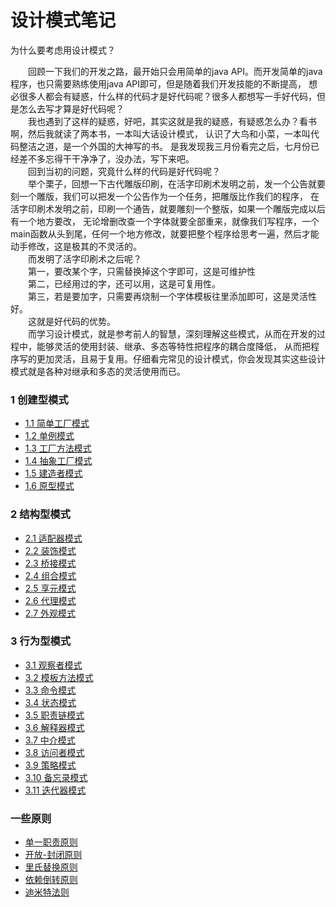 设计模式笔记
===

为什么要考虑用设计模式？<br>

&emsp;&emsp;回顾一下我们的开发之路，最开始只会用简单的java API。而开发简单的java程序，也只需要熟练使用java API即可，但是随着我们开发技能的不断提高，
想必很多人都会有疑惑，什么样的代码才是好代码呢？很多人都想写一手好代码，但是怎么去写才算是好代码呢？<br>
&emsp;&emsp;我也遇到了这样的疑惑，好吧，其实这就是我的疑惑，有疑惑怎么办？看书啊，然后我就读了两本书，一本叫大话设计模式，
认识了大鸟和小菜，一本叫代码整洁之道，是一个外国的大神写的书。
是我发现我三月份看完之后，七月份已经差不多忘得干干净净了，没办法，写下来吧。<br>
&emsp;&emsp;回到当初的问题，究竟什么样的代码是好代码呢？<br>
&emsp;&emsp;举个栗子，回想一下古代雕版印刷，在活字印刷术发明之前，发一个公告就要刻一个雕版，我们可以把发一个公告作为一个任务，把雕版比作我们的程序，
在活字印刷术发明之前，印刷一个通告，就要雕刻一个整版，如果一个雕版完成以后有一个地方要改，
无论增删改查一个字体就要全部重来，就像我们写程序，一个main函数从头到尾，任何一个地方修改，就要把整个程序给思考一遍，然后才能动手修改，这是极其的不灵活的。<br>
&emsp;&emsp;而发明了活字印刷术之后呢？<br>
&emsp;&emsp;第一，要改某个字，只需替换掉这个字即可，这是可维护性<br>
&emsp;&emsp;第二，已经用过的字，还可以用，这是可复用性。<br>
&emsp;&emsp;第三，若是要加字，只需要再烧制一个字体模板往里添加即可，这是灵活性好。<br>
&emsp;&emsp;这就是好代码的优势。<br>
&emsp;&emsp;而学习设计模式，就是参考前人的智慧，深刻理解这些模式，从而在开发的过程中，能够灵活的使用封装、继承、多态等特性把程序的耦合度降低，
从而把程序写的更加灵活，且易于复用。仔细看完常见的设计模式，你会发现其实这些设计模式就是各种对继承和多态的灵活使用而已。<br>

### 1 创建型模式
- [1.1 简单工厂模式](https://github.com/zhangonga/design-patterns/blob/master/md/create1_simple_factory_patterns.md)
- [1.2 单例模式]()
- [1.3 工厂方法模式](https://github.com/zhangonga/design-patterns/blob/master/md/create3_factory_method_patterns.md)
- [1.4 抽象工厂模式](https://github.com/zhangonga/design-patterns/blob/master/md/create4_abstract_factory.md)
- [1.5 建造者模式](https://github.com/zhangonga/design-patterns/blob/master/md/create5_builder_patterns.md)
- [1.6 原型模式](https://github.com/zhangonga/design-patterns/blob/master/md/create6_prototype_patterns.md)

### 2 结构型模式
- [2.1 适配器模式](https://github.com/zhangonga/design-patterns/blob/master/md/structure1_adapter_patterns.md)
- [2.2 装饰模式](https://github.com/zhangonga/design-patterns/blob/master/md/structure2_decorator_patterns.md)
- [2.3 桥接模式]()
- [2.4 组合模式](https://github.com/zhangonga/design-patterns/blob/master/md/structure4_composite_patterns.md)
- [2.5 享元模式]()
- [2.6 代理模式](https://github.com/zhangonga/design-patterns/blob/master/md/structure6_proxy_patterns.md)
- [2.7 外观模式](https://github.com/zhangonga/design-patterns/blob/master/md/structure7_facade_patterns.md)

### 3 行为型模式
- [3.1 观察者模式](https://github.com/zhangonga/design-patterns/blob/master/md/behavior1_publish_subscribe_patterns.md)
- [3.2 模板方法模式](https://github.com/zhangonga/design-patterns/blob/master/md/behavior2_template_method_patterns.md)
- [3.3 命令模式]()
- [3.4 状态模式](https://github.com/zhangonga/design-patterns/blob/master/md/behavior4_state_patterns.md)
- [3.5 职责链模式]()
- [3.6 解释器模式]()
- [3.7 中介模式]()
- [3.8 访问者模式]()
- [3.9 策略模式](https://github.com/zhangonga/design-patterns/blob/master/md/behavior9_strategy_patterns.md)
- [3.10 备忘录模式](https://github.com/zhangonga/design-patterns/blob/master/md/behavior10_memento_patterns.md)
- [3.11 迭代器模式](https://github.com/zhangonga/design-patterns/blob/master/md/behavior11_iterator_patterns.md)

### 一些原则
- [单一职责原则](https://github.com/zhangonga/design-patterns/blob/master/md/some_principle.md#%E5%8D%95%E4%B8%80%E8%81%8C%E8%B4%A3%E5%8E%9F%E5%88%99single-responsibility-principle)
- [开放-封闭原则](https://github.com/zhangonga/design-patterns/blob/master/md/some_principle.md#%E5%BC%80%E6%94%BE-%E5%B0%81%E9%97%AD%E5%8E%9F%E5%88%99open-closeed-principle)
- [里氏替换原则](https://github.com/zhangonga/design-patterns/blob/master/md/some_principle.md#%E9%87%8C%E6%B0%8F%E6%9B%BF%E6%8D%A2%E5%8E%9F%E5%88%99liskov-substitution-pricciple)
- [依赖倒转原则](https://github.com/zhangonga/design-patterns/blob/master/md/some_principle.md#%E4%BE%9D%E8%B5%96%E5%80%92%E8%BD%AC%E5%8E%9F%E5%88%99dependency-inversion-principle)
- [迪米特法则](https://github.com/zhangonga/design-patterns/blob/master/md/some_principle.md#%E8%BF%AA%E7%B1%B3%E7%89%B9%E6%B3%95%E5%88%99law-of-demeter)
